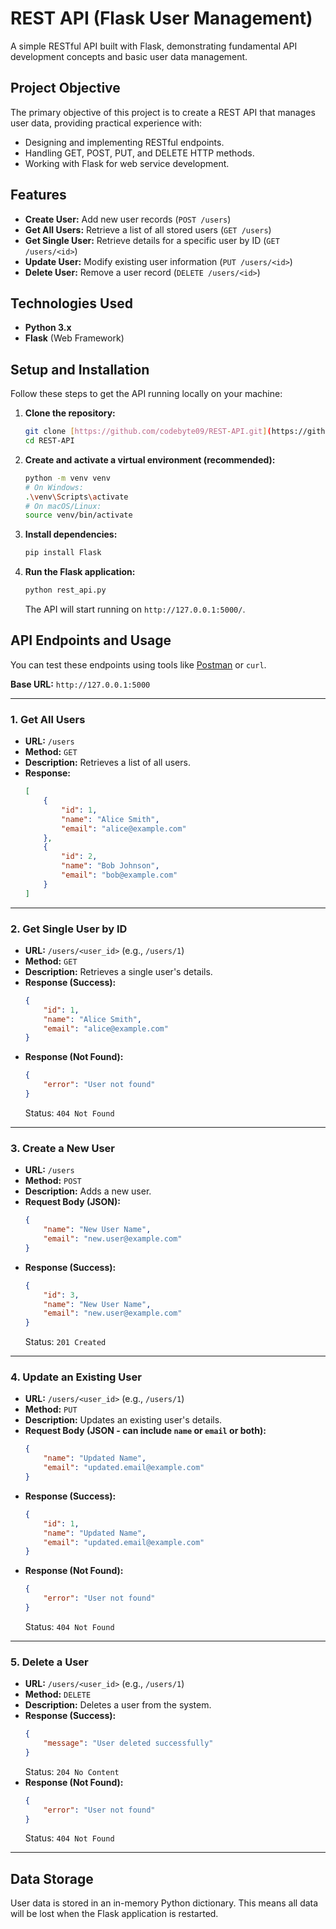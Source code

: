 # REST API (Flask User Management)

A simple RESTful API built with Flask, demonstrating fundamental API development concepts and basic user data management.

## Project Objective

The primary objective of this project is to create a REST API that manages user data, providing practical experience with:
* Designing and implementing RESTful endpoints.
* Handling GET, POST, PUT, and DELETE HTTP methods.
* Working with Flask for web service development.

## Features

* **Create User:** Add new user records (`POST /users`)
* **Get All Users:** Retrieve a list of all stored users (`GET /users`)
* **Get Single User:** Retrieve details for a specific user by ID (`GET /users/<id>`)
* **Update User:** Modify existing user information (`PUT /users/<id>`)
* **Delete User:** Remove a user record (`DELETE /users/<id>`)

## Technologies Used

* **Python 3.x**
* **Flask** (Web Framework)

## Setup and Installation

Follow these steps to get the API running locally on your machine:

1.  **Clone the repository:**
    ```bash
    git clone [https://github.com/codebyte09/REST-API.git](https://github.com/codebyte09/REST-API.git)
    cd REST-API
    ```

2.  **Create and activate a virtual environment (recommended):**
    ```bash
    python -m venv venv
    # On Windows:
    .\venv\Scripts\activate
    # On macOS/Linux:
    source venv/bin/activate
    ```

3.  **Install dependencies:**
    ```bash
    pip install Flask
    ```

4.  **Run the Flask application:**
    ```bash
    python rest_api.py
    ```
    The API will start running on `http://127.0.0.1:5000/`.

## API Endpoints and Usage

You can test these endpoints using tools like [Postman](https://www.postman.com/downloads/) or `curl`.

**Base URL:** `http://127.0.0.1:5000`

---

### 1. Get All Users

* **URL:** `/users`
* **Method:** `GET`
* **Description:** Retrieves a list of all users.
* **Response:**
    ```json
    [
        {
            "id": 1,
            "name": "Alice Smith",
            "email": "alice@example.com"
        },
        {
            "id": 2,
            "name": "Bob Johnson",
            "email": "bob@example.com"
        }
    ]
    ```

---

### 2. Get Single User by ID

* **URL:** `/users/<user_id>` (e.g., `/users/1`)
* **Method:** `GET`
* **Description:** Retrieves a single user's details.
* **Response (Success):**
    ```json
    {
        "id": 1,
        "name": "Alice Smith",
        "email": "alice@example.com"
    }
    ```
* **Response (Not Found):**
    ```json
    {
        "error": "User not found"
    }
    ```
    Status: `404 Not Found`

---

### 3. Create a New User

* **URL:** `/users`
* **Method:** `POST`
* **Description:** Adds a new user.
* **Request Body (JSON):**
    ```json
    {
        "name": "New User Name",
        "email": "new.user@example.com"
    }
    ```
* **Response (Success):**
    ```json
    {
        "id": 3,
        "name": "New User Name",
        "email": "new.user@example.com"
    }
    ```
    Status: `201 Created`

---

### 4. Update an Existing User

* **URL:** `/users/<user_id>` (e.g., `/users/1`)
* **Method:** `PUT`
* **Description:** Updates an existing user's details.
* **Request Body (JSON - can include `name` or `email` or both):**
    ```json
    {
        "name": "Updated Name",
        "email": "updated.email@example.com"
    }
    ```
* **Response (Success):**
    ```json
    {
        "id": 1,
        "name": "Updated Name",
        "email": "updated.email@example.com"
    }
    ```
* **Response (Not Found):**
    ```json
    {
        "error": "User not found"
    }
    ```
    Status: `404 Not Found`

---

### 5. Delete a User

* **URL:** `/users/<user_id>` (e.g., `/users/1`)
* **Method:** `DELETE`
* **Description:** Deletes a user from the system.
* **Response (Success):**
    ```json
    {
        "message": "User deleted successfully"
    }
    ```
    Status: `204 No Content`
* **Response (Not Found):**
    ```json
    {
        "error": "User not found"
    }
    ```
    Status: `404 Not Found`

---

## Data Storage

User data is stored in an in-memory Python dictionary. This means all data will be lost when the Flask application is restarted.
